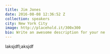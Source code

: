 ```yaml
---
title: Jim Jones
date: 2016-08-08 12:36:52 Z
collection: speakers
city: New York City
image: http://placehold.it/300x300
bio: Write an awesome description for your ne
---
```


laksjdfl;aksjdf
